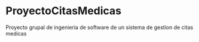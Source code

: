 # ProyectoCitasMedicas
Proyecto grupal de ingenieria de software de un sistema de gestion de citas medicas
